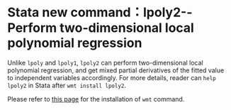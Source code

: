 # Stata new command：lpoly2--Perform two-dimensional local polynomial regression

Unlike `lpoly` and `lpoly1`, `lpoly2` can perform two-dimensional local polynomial regression, and get mixed partial derivatives of the fitted value to independent variables accordingly. For more details, reader can `help lpoly2` in Stata after `wmt install lpoly2`.

Please refer to [this page](https://github.com/Meiting-Wang/wmt) for the installation of `wmt` command.